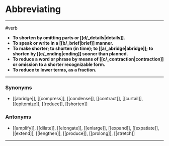 # Abbreviating
---
#verb
- **To shorten by omitting parts or [[d/_details|details]].**
- **To speak or write in a [[b/_brief|brief]] manner.**
- **To make shorter; to shorten (in time); to [[a/_abridge|abridge]]; to shorten by [[e/_ending|ending]] sooner than planned.**
- **To reduce a word or phrase by means of [[c/_contraction|contraction]] or omission to a shorter recognizable form.**
- **To reduce to lower terms, as a fraction.**
---
### Synonyms
- [[abridge]], [[compress]], [[condense]], [[contract]], [[curtail]], [[epitomize]], [[reduce]], [[shorten]]
### Antonyms
- [[amplify]], [[dilate]], [[elongate]], [[enlarge]], [[expand]], [[expatiate]], [[extend]], [[lengthen]], [[produce]], [[prolong]], [[stretch]]
---
